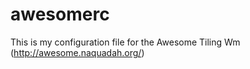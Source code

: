 awesomerc
=========
This is my configuration file for the Awesome Tiling Wm
(http://awesome.naquadah.org/)
